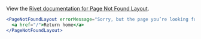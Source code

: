View the [Rivet documentation for Page Not Found Layout](https://rivet.iu.edu/layouts/preview/error-page/page-not-found/).

```jsx
<PageNotFoundLayout errorMessage="Sorry, but the page you’re looking for doesn’t exist or was moved. Try searching the site or using the links below to find what you’re looking for.">
  <a href="/">Return home</a>
</PageNotFoundLayout>
```
